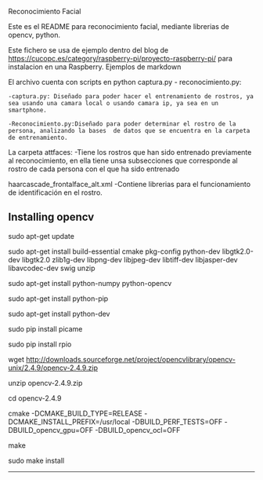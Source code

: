 Reconocimiento Facial

Este es el README para reconocimiento facial, mediante librerias de opencv, python.

Este fichero se usa de ejemplo dentro del blog de  https://cucopc.es/category/raspberry-pi/proyecto-raspberry-pi/ para instalacion en una Raspberry.
Ejemplos de markdown

El archivo cuenta con scripts en python captura.py - reconocimiento.py:

	-captura.py: Diseñado para poder hacer el entrenamiento de rostros, ya sea usando una camara local o usando camara ip, ya sea en un smartphone.
	
	-Reconocimiento.py:Diseñado para poder determinar el rostro de la persona, analizando la bases  de datos que se encuentra en la carpeta de entrenamiento.

La carpeta attfaces:
	-Tiene los rostros que han sido entrenado previamente al reconocimiento, en ella tiene unsa subsecciones que corresponde al rostro de cada persona con el que ha 	sido entrenado

haarcascade_frontalface_alt.xml
	-Contiene librerias para el funcionamiento de identificación en el rostro.




Installing opencv 
------------------------------------------------------------------------------------------------------------------------------------------------------------------------
sudo apt-get update

sudo apt-get install build-essential cmake pkg-config python-dev libgtk2.0-dev libgtk2.0 zlib1g-dev libpng-dev libjpeg-dev libtiff-dev libjasper-dev libavcodec-dev swig unzip

sudo apt-get install python-numpy python-opencv

sudo apt-get install python-pip

sudo apt-get install python-dev

sudo pip install picame

sudo pip install rpio


wget http://downloads.sourceforge.net/project/opencvlibrary/opencv-unix/2.4.9/opencv-2.4.9.zip

unzip opencv-2.4.9.zip

cd opencv-2.4.9

cmake -DCMAKE_BUILD_TYPE=RELEASE -DCMAKE_INSTALL_PREFIX=/usr/local -DBUILD_PERF_TESTS=OFF -DBUILD_opencv_gpu=OFF -DBUILD_opencv_ocl=OFF

make

sudo make install

-----------------------------------------------------------------------------------------------------------------------------------------------------------------------
